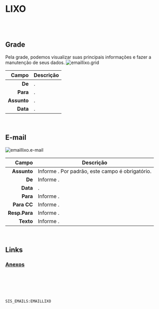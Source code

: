 # LIXO
<br>
<br>

## Grade
Pela grade, podemos visualizar suas principais informações e fazer a manutenção de seus dados.
![emaillixo.grid](https://raw.githubusercontent.com/netforcews/docs-siscom/master/geral/imagens/emaillixo.grid.png)

Campo | Descrição
--:|---
**De** | .
**Para** | .
**Assunto** | .
**Data** | .
<br>

## E-mail
![emaillixo.e-mail](https://raw.githubusercontent.com/netforcews/docs-siscom/master/geral/imagens/emaillixo.e-mail.png)

Campo | Descrição
--:|---
**Assunto** | Informe . Por padrão, este campo é obrigatório.
**De** | Informe .
**Data** | .
**Para** | Informe .
**Para CC** | Informe .
**Resp.Para** | Informe .
**Texto** | Informe .
<br>

## Links
### [Anexos](/geral/emailanexos.md)
<br>
<br>
<br>
<br>

```SIS_EMAILS:EMAILLIXO```
